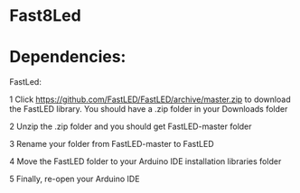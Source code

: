 # Fast8Led

# Dependencies: 

FastLed:

1 Click https://github.com/FastLED/FastLED/archive/master.zip to download the FastLED library. You should have a .zip folder in your Downloads folder

2 Unzip the .zip folder and you should get FastLED-master folder

3 Rename your folder from FastLED-master to FastLED

4 Move the FastLED folder to your Arduino IDE installation libraries folder

5 Finally, re-open your Arduino IDE
